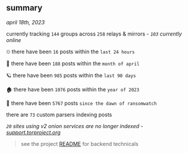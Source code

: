 
## summary
_april 18th, 2023_

currently tracking `144` groups across `258` relays & mirrors - _`103` currently online_

⏲ there have been `16` posts within the `last 24 hours`

🦈 there have been `188` posts within the `month of april`

🪐 there have been `985` posts within the `last 90 days`

🏚 there have been `1076` posts within the `year of 2023`

🦕 there have been `5767` posts `since the dawn of ransomwatch`

there are `73` custom parsers indexing posts

_`20` sites using v2 onion services are no longer indexed - [support.torproject.org](https://support.torproject.org/onionservices/v2-deprecation/)_

> see the project [README](https://github.com/joshhighet/ransomwatch#ransomwatch--) for backend technicals
